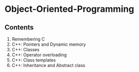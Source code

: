 # Object-Oriented-Programming

## Contents

1. Remembering C
2. C++: Pointers and Dynamic memory
3. C++: Classes
4. C++: Operator overloading
5. C++: Class templates
6. C++: Inheritance and Abstract class